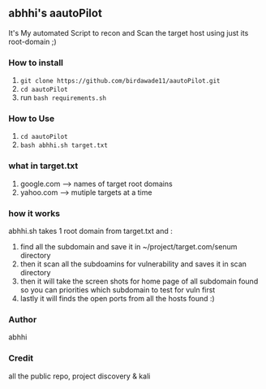 abhhi's aautoPilot
 ----------------------------------
It's My automated Script to recon and Scan the target host using just its root-domain ;)
### How to install

1. ``git clone https://github.com/birdawade11/aautoPilot.git``
1. ``cd aautoPilot``
1. run ``bash requirements.sh``

### How to Use
1. ``cd aautoPilot``
1. ``bash abhhi.sh target.txt``
### what in target.txt
1. google.com  --> names of target root domains
2. yahoo.com   --> mutiple targets at a time

### how it works
abhhi.sh takes 1 root domain from target.txt and :
1. find all the subdomain and save it in ~/project/target.com/senum directory
2. then it scan all the subdoamins for vulnerability and saves it in scan directory
3. then it will take the screen shots for home page of all subdomain found so you can priorities which subdomain to test for vuln first
4. lastly it will finds the open ports from all the hosts found :)

### Author
abhhi

### Credit 
all the public repo, project discovery & kali
